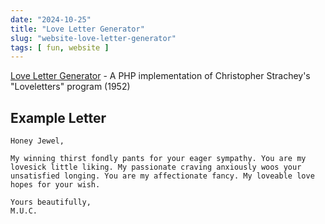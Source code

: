```yaml
---
date: "2024-10-25"
title: "Love Letter Generator"
slug: "website-love-letter-generator"
tags: [ fun, website ]
---
```




[Love Letter Generator][1] - A PHP implementation of Christopher Strachey's "Loveletters" program (1952)

## Example Letter

```
Honey Jewel,

My winning thirst fondly pants for your eager sympathy. You are my lovesick little liking. My passionate craving anxiously woos your unsatisfied longing. You are my affectionate fancy. My loveable love hopes for your wish.

Yours beautifully,
M.U.C.
```



  [1]: https://www.gingerbeardman.com/loveletter/
